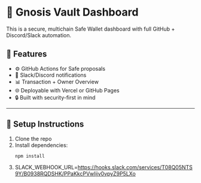 # 🔐 Gnosis Vault Dashboard

This is a secure, multichain Safe Wallet dashboard with full GitHub + Discord/Slack automation.

## 🧰 Features

- ⚙️ GitHub Actions for Safe proposals
- 🔔 Slack/Discord notifications
- 📊 Transaction + Owner Overview
- 🌐 Deployable with Vercel or GitHub Pages
- 🔒 Built with security-first in mind

---

## 🔧 Setup Instructions

1. Clone the repo
2. Install dependencies:
   ```bash
   npm install
3. SLACK_WEBHOOK_URL=https://hooks.slack.com/services/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
